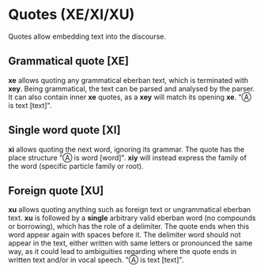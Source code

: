 # Quotes (XE/XI/XU)

Quotes allow embedding text into the discourse.

## Grammatical quote [XE]

**xe** allows quoting any grammatical eberban text, which is terminated with
**xey**. Being grammatical, the text can be parsed and analysed by the parser. It
can also contain inner **xe** quotes, as a **xey** will match its opening
**xe**. "Ⓐ is text [text]".

## Single word quote [XI]

**xi** allows quoting the next word, ignoring its grammar. The quote has the
place structure "Ⓐ is word [word]". **xiy** will instead express the family
of the word (specific particle family or root).

## Foreign quote [XU]

**xu** allows quoting anything such as foreign text or ungrammatical eberban
text. **xu** is followed by a **single** arbitrary valid eberban word (no
compounds or borrowing), which has the role of a delimiter. The quote ends when
this word appear again with spaces before it. The delimiter word should not
appear in the text, either written with same letters or pronounced the same way,
as it could lead to ambiguities regarding where the quote ends in written text
and/or in vocal speech. "Ⓐ is text [text]".
